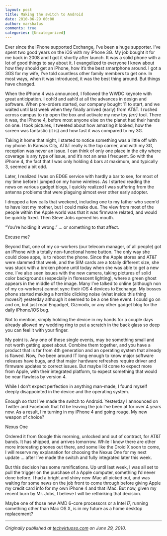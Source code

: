 ```yaml
---
layout: post
title: Making the switch to Android
date: 2010-06-29 00:00
author: marshalus
comments: true
categories: [Uncategorized]
---
```



Ever since the iPhone supported Exchange, I’ve been a huge supporter. I’ve spent two good years on the iOS with my iPhone 3G. My job bought it for me back in 2008 and I got it shortly after launch. It was a solid phone with a lot of good things to say about it. I evangelized to everyone I knew about how they should get an iPhone, how it’s the best smartphone around. I got a 3GS for my wife, I’ve told countless other family members to get one. In most ways, when it was introduced, it was the best thing around. But things have changed.

When the iPhone 4 was announced, I followed the WWDC keynote with great anticipation. I ooh’d and aah’d at all the advances in design and software. When pre-orders started, our company bought 11 to start, and we waited until last week when they finally arrived (early) from AT&T. I rushed across campus to rip open the box and activate my new toy _(err)_ tool. There it was, the iPhone 4, before most anyone else on the planet had their hands on one. I took pictures, I tweeted about how amazing it looked, how the screen was fantastic (it is) and how fast it was compared to my 3G.

Taking it home that night, I started to notice something was a little off with my phone. In Kansas City, AT&T really is the top carrier, and with my 3G, reception was never an issue. I can think of only one place in the city where coverage is any type of issue, and it’s not an area I frequent. So with the iPhone 4, the fact that I was only holding 4 bars at maximum, and typically 3, seemed a bit odd.

Later, I realized I was on EDGE service with hardly a bar to see, for most of my time before I jumped on my home wireless. As I started reading the news on various gadget blogs, I quickly realized I was suffering from the antenna problems that were plaguing almost ever other early adopter.

I dropped a few calls that weekend, including one to my father who seem’d to have lost my mother, but I could make due. The view from most of the people within the Apple world was that it was firmware related, and would be quickly fixed. Then Steve Jobs opened his mouth.

“You’re holding it wrong.” … or something to that affect.

Excuse me?

Beyond that, one of my co-workers (our telecom manager, of all people) got an iPhone with a totally non-functional home button. The only way she could close apps, is to reboot the phone. Since the Apple stores and AT&T were slammed that week, and the SIM cards are a totally different size, she was stuck with a broken phone until today when she was able to get a new one. I’ve also seen issues with the new camera, taking pictures of solid color backgrounds (especially in florescent lighting), where a green ghost appears in the middle of the image. Many I’ve talked to online (although non of my co-workers) cannot sync their iOS 4 devices to Exchange. My bosses phone started making a horrible clicking noise (what inside this thing moves?) yesterday although it seemed to be a one time event. I could go on and on, but just read Engadget, Gizmodo, or any other gadget blog for the daily iPhone/iOS bug.

Not to mention, simply holding the device in my hands for a couple days already allowed my wedding ring to put a scratch in the back glass so deep you can feel it with your finger.

My point is. Any one of these single events, may be something small and not worth getting upset about. Combine them together, and you have a product that is far from 4th generation and an operating system that already is flawed. Now, I’ve been around IT long enough to know major software releases have bugs, and that major hardware refreshes require driver and firmware updates to correct issues. But maybe I’d come to expect more from Apple, with their integrated platform, to expect something that would be near flawless by version 4.

While I don’t expect perfection in anything man-made, I found myself deeply disappointed in the device and the operating system.

Enough so that I’ve made the switch to Android. Yesterday I announced on Twitter and Facebook that I’d be leaving the job I’ve been at for over 4 years now. As a result, I’m turning in my iPhone 4 and going rouge. My new weapon of choice?

Nexus One

Ordered it from Google this morning, unlocked and out of contract, for AT&T bands. It has shipped, and arrives tomorrow. While I know there are other more interesting phones out there, and some like the Droid X soon to come, I will reserve my explanation for choosing the Nexus One for my next update … after I’ve made the switch and fully integrated later this week.

But this decision has some ramifications. Up until last week, I was all set to pull the trigger on the purchase of a Apple computer, something I’d never done before. I had a bright and shiny new iMac all picked out, and was waiting for some news on the job front to come through before giving Apple my credit card info for my own iPhone 4 and that iMac. But now, given my recent burn by Mr. Jobs, I believe I will be rethinking that decision.

Maybe one of those new AMD 6-core processors or a Intel i7, running something other than Mac OS X, is in my future as a home desktop replacement?

* * *

_Originally published at_ [_techvirtuoso.com_](http://techvirtuoso.com/2010/06/29/decision-is-final-apples-failure-is-sending-me-to-android/) _on June 29, 2010._